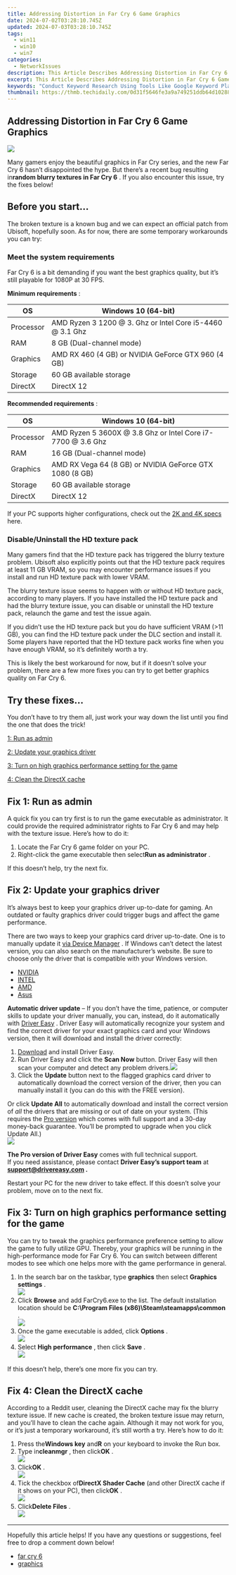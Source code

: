 ```yaml
---
title: Addressing Distortion in Far Cry 6 Game Graphics
date: 2024-07-02T03:28:10.745Z
updated: 2024-07-03T03:28:10.745Z
tags:
  - win11
  - win10
  - win7
categories:
  - NetworkIssues
description: This Article Describes Addressing Distortion in Far Cry 6 Game Graphics
excerpt: This Article Describes Addressing Distortion in Far Cry 6 Game Graphics
keywords: "Conduct Keyword Research Using Tools Like Google Keyword Planner, Ubersuggest, or SEMrush to Find Related Keywords that Align with Your Content Topic.,Analyze Search Volume, Competition Level, and Relevance for Each Potential Keyword.,Filter Out Low-Volume or Highly Competitive Keywords if They Don't Add Value to the Article.,Select a Mix of Broad and Specific Terms Based on Their Appeal to Gaming Audiences Interested in Far Cry 6 and Graphical Issues. Here Are Seven SEO Keywords that Meet These Criteria:,Far Cry 6 Graphics,Game Distortion Issues,Far Cry 6 Artifacts,Far Cry 6 Graphical Enhancements,Game Graphics Optimization Techniques,Far Cry 6 Visual Performance Tips,Game Graphics Quality Control for Far Cry 6"
thumbnail: https://thmb.techidaily.com/0d31f5646fe3a9a749251ddb64d10288427198f92e87a603dc09ffcf334ba8c5.jpg
---
```


## Addressing Distortion in Far Cry 6 Game Graphics

![](https://images.drivereasy.com/wp-content/uploads/2021/10/2021-10-22_17-29-42.png)

 Many gamers enjoy the beautiful graphics in Far Cry series, and the new Far Cry 6 hasn’t disappointed the hype. But there’s a recent bug resulting in**random blurry textures in Far Cry 6** . If you also encounter this issue, try the fixes below!

## Before you start…

 The broken texture is a known bug and we can expect an official patch from Ubisoft, hopefully soon. As for now, there are some temporary workarounds you can try:

### Meet the system requirements

 Far Cry 6 is a bit demanding if you want the best graphics quality, but it’s still playable for 1080P at 30 FPS.

**Minimum requirements** :

| OS        | Windows 10 (64-bit)                                        |
| --------- | ---------------------------------------------------------- |
| Processor | AMD Ryzen 3 1200 @ 3\. Ghz or Intel Core i5-4460 @ 3.1 Ghz |
| RAM       | 8 GB (Dual-channel mode)                                   |
| Graphics  | AMD RX 460 (4 GB) or NVIDIA GeForce GTX 960 (4 GB)         |
| Storage   | 60 GB available storage                                    |
| DirectX   | DirectX 12                                                 |

**Recommended requirements** :

| OS        | Windows 10 (64-bit)                                         |
| --------- | ----------------------------------------------------------- |
| Processor | AMD Ryzen 5 3600X @ 3.8 Ghz or Intel Core i7-7700 @ 3.6 Ghz |
| RAM       | 16 GB (Dual-channel mode)                                   |
| Graphics  | AMD RX Vega 64 (8 GB) or NVIDIA GeForce GTX 1080 (8 GB)     |
| Storage   | 60 GB available storage                                     |
| DirectX   | DirectX 12                                                  |

 If your PC supports higher configurations, check out the [2K and 4K specs](https://www.ubisoft.com/en-us/help/far-cry-6/gameplay/article/recommended-configurations-for-higher-resolutions-in-far-cry-6/000098976) here.

### Disable/Uninstall the HD texture pack

 Many gamers find that the HD texture pack has triggered the blurry texture problem. Ubisoft also explicitly points out that the HD texture pack requires at least 11 GB VRAM, so you may encounter performance issues if you install and run HD texture pack with lower VRAM.

 The blurry texture issue seems to happen with or without HD texture pack, according to many players. If you have installed the HD texture pack and had the blurry texture issue, you can disable or uninstall the HD texture pack, relaunch the game and test the issue again.

 If you didn’t use the HD texture pack but you do have sufficient VRAM (>11 GB), you can find the HD texture pack under the DLC section and install it. Some players have reported that the HD texture pack works fine when you have enough VRAM, so it’s definitely worth a try.

 This is likely the best workaround for now, but if it doesn’t solve your problem, there are a few more fixes you can try to get better graphics quality on Far Cry 6.

## Try these fixes…

 You don’t have to try them all, just work your way down the list until you find the one that does the trick!

[1: Run as admin](#fix1)

[2: Update your graphics driver](#fix2)

[3: Turn on high graphics performance setting for the game](#fix3)

[4: Clean the DirectX cache](#fix4)

## Fix 1: Run as admin

 A quick fix you can try first is to run the game executable as administrator. It could provide the required administrator rights to Far Cry 6 and may help with the texture issue. Here’s how to do it:

1. Locate the Far Cry 6 game folder on your PC.
2. Right-click the game executable then select**Run as administrator** .

If this doesn’t help, try the next fix.

## Fix 2: Update your graphics driver

 It’s always best to keep your graphics driver up-to-date for gaming. An outdated or faulty graphics driver could trigger bugs and affect the game performance.

 There are two ways to keep your graphics card driver up-to-date. One is to manually update it [via Device Manager](https://tools.techidaily.com/drivereasy/download/) . If Windows can’t detect the latest version, you can also search on the manufacturer’s website. Be sure to choose only the driver that is compatible with your Windows version.

* [NVIDIA](https://tools.techidaily.com/drivereasy/download/)
* [INTEL](https://downloadcenter.intel.com/product/80939/Graphics)
* [AMD](https://www.amd.com/en/support)
* [Asus](https://www.asus.com/support/Download-Center/)

**Automatic driver update** – If you don’t have the time, patience, or computer skills to update your driver manually, you can, instead, do it automatically with [Driver Easy](https://tools.techidaily.com/drivereasy/download/) . Driver Easy will automatically recognize your system and find the correct driver for your exact graphics card and your Windows version, then it will download and install the driver correctly:

1. [Download](https://tools.techidaily.com/drivereasy/download/) and install Driver Easy.
2. Run Driver Easy and click the **Scan Now** button. Driver Easy will then scan your computer and detect any problem drivers.![](https://images.drivereasy.com/wp-content/uploads/2021/04/1-5.jpg)
3. Click the **Update**  button next to the flagged graphics card driver to automatically download the correct version of the driver, then you can manually install it (you can do this with the FREE version).  

 Or click **Update All** to automatically download and install the correct version of _all_ the drivers that are missing or out of date on your system. (This requires the [Pro version](https://tools.techidaily.com/drivereasy/download/) which comes with full support and a 30-day money-back guarantee. You’ll be prompted to upgrade when you click Update All.)  
![](https://images.drivereasy.com/wp-content/uploads/2021/05/DE-scan-update-graphics.jpg)

**The Pro version of Driver Easy** comes with full technical support.  
 If you need assistance, please contact **Driver Easy’s support team** at **[support@drivereasy.com](mailto:support@drivereasy.com) .**

 Restart your PC for the new driver to take effect. If this doesn’t solve your problem, move on to the next fix.

## Fix 3: Turn on high graphics performance setting for the game

 You can try to tweak the graphics performance preference setting to allow the game to fully utilize GPU. Thereby, your graphics will be running in the high-performance mode for Far Cry 6\. You can switch between different modes to see which one helps more with the game performance in general.

1. In the search bar on the taskbar, type **graphics** then select **Graphics settings** .  
![](https://images.drivereasy.com/wp-content/uploads/2021/08/2021-08-27_14-05-06.jpg)
2. Click **Browse** and add FarCry6.exe to the list. The default installation location should be **C:\\Program Files (x86)\\Steam\\steamapps\\common** .  
![](https://images.drivereasy.com/wp-content/uploads/2021/08/2021-08-27_14-05-23.jpg)
3. Once the game executable is added, click **Options** .  
![](https://images.drivereasy.com/wp-content/uploads/2021/08/2021-08-27_14-08-49.jpg)
4. Select **High performance** , then click **Save** .  
![](https://images.drivereasy.com/wp-content/uploads/2021/08/2021-08-27_14-08-57.jpg)

If this doesn’t help, there’s one more fix you can try.

## Fix 4: Clean the DirectX cache

 According to a Reddit user, cleaning the DirectX cache may fix the blurry texture issue. If new cache is created, the broken texture issue may return, and you’ll have to clean the cache again. Although it may not work for you, or it’s just a temporary workaround, it’s still worth a try. Here’s how to do it:

1. Press the**Windows key** and**R** on your keyboard to invoke the Run box.
2. Type in**cleanmgr** , then click**OK** .  
![](https://images.drivereasy.com/wp-content/uploads/2021/10/2021-10-22_17-09-24.png)
3. Click**OK** .  
![](https://images.drivereasy.com/wp-content/uploads/2021/10/2021-10-22_17-09-32.png)
4. Tick the checkbox of**DirectX Shader Cache** (and other DirectX cache if it shows on your PC), then click**OK** .  
![](https://images.drivereasy.com/wp-content/uploads/2021/10/2021-10-22_17-09-46-1.png)
5. Click**Delete Files** .  
![](https://images.drivereasy.com/wp-content/uploads/2021/10/2021-10-22_17-09-54-1.png)

---

 Hopefully this article helps! If you have any questions or suggestions, feel free to drop a comment down below!

* [far cry 6](https://tools.techidaily.com/drivereasy/download/)
* [graphics](https://tools.techidaily.com/drivereasy/download/)

<ins class="adsbygoogle"
     style="display:block"
     data-ad-format="autorelaxed"
     data-ad-client="ca-pub-7571918770474297"
     data-ad-slot="1223367746"></ins>



<ins class="adsbygoogle"
     style="display:block"
     data-ad-client="ca-pub-7571918770474297"
     data-ad-slot="8358498916"
     data-ad-format="auto"
     data-full-width-responsive="true"></ins>



